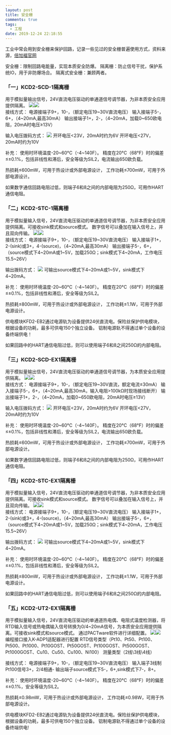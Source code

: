```yaml
---
layout: post
title: 安全栅
comments: true
tags:
  - 工程
date: 2019-12-24 22:18:55
---
```

工业中常会用到安全栅来保护回路，记录一些见过的安全栅普遍使用方式，资料来源，[倍加福官网](https://www.pepperl-fuchs.com/china/zh/index.htm)
<!--more-->
安全栅：限制回路电能量，实现本质安全防爆。
隔离栅：防止信号干扰，保护系统IO，用于非防爆场合。
隔离式安全栅：兼顾两者。

### 「一」KCD2-SCD-1隔离栅
用于模拟量输出信号，24V直流电压驱动的单通道信号调节器，为非本质安全应用提供隔离。
![](\assets\images/191224_1.jpg)![](\assets\images/191224_2.jpg)  
接线方式：
电源接端子9+，10-，（额定电压19~30V直流电压）
输入接端子5-，6+，（4~20mA,最高30mA）
输出接端子1+，2-，（4~20mA，加载0~650欧电阻，20mA时电压≥13V）

输入电压拨码方式：
![](\assets\images/191224_3.jpg)
开环电压<23V，20mA时约为6V
开环电压<27V，20mA时约为10V

补充：
使用时环境温度-20~60°C（-4~140F）。
精度在20°C（68°F）时的偏差≤±0.1%，包括非线性和滞后，安全等级为SIL2，电流输出650欧负载。

热损耗≤600mW，可用于热设计或外部电源设计，
工作功耗≤700mW，可用于外部电源设计。

如果数字通信回路电阻过低，则端子6和8之间的内部电阻为250Ω，可用作HART通信电阻。

### 「二」KCD2-STC-1隔离栅
用于模拟量输入信号，24V直流电压驱动的单通道信号调节器，为非本质安全应用提供隔离。可接收sink模式和source模式。
数字信号可以叠加在输入信号上，并且双向传输。
![](\assets\images/191224_4.jpg)![](\assets\images/191224_5.jpg)  
接线方式：
电源接端子9+，10-，（额定电压19~30V直流电压）
输入接端子1+，2-(sink)或3+，4-(source)，（4~20mA,最高30mA）
输出接端子5-，6+，（source模式下4~20mA或1~5V，加载250Ω；sink模式下4~20mA，工作电压15.5~26V）

输出拨码方式：
![](\assets\images/191224_6.jpg)
可输出source模式下4~20mA或1~5V，sink模式下4~20mA。

补充：
使用时环境温度-20~60°C（-4~140F）。
精度在20°C（68°F）时的偏差≤±0.1%，包括非线性和滞后，安全等级为SIL2。

热损耗≤800mW，可用于热设计或外部电源设计，
工作功耗≤1.1W，可用于外部电源设计。

供电模块KFD2-EB2通过电源轨为设备提供24伏直流电。保险丝保护供电模块，根据设备的功耗，最多可供电150个独立设备。
铝制电源轨不得通过单个设备的设备终端供电！

如果回路中的HART通信电阻过低，则可以使用端子6和8之间250Ω的内部电阻。

### 「三」KCD2-SCD-EX1隔离栅
用于模拟量输出信号，24V直流电压驱动的单通道信号调节器，为本质安全应用提供隔离。
![](\assets\images/191224_7.jpg)![](\assets\images/191224_8.jpg)  
接线方式：
电源接端子9+，10-，（额定电压19~30V直流，额定电流≤30mA）
输入接端子5-，6+，（4~20mA,最高30mA，输入电阻>100kΩ时现场接线断开）
输出接端子1+，2-，（4~20mA，加载0~650欧电阻，20mA时电压≥13V）

输入电压拨码方式：
![](\assets\images/191224_9.jpg)
开环电压<23V，20mA时约为6V
开环电压<27V，20mA时约为10V

补充：
使用时环境温度-20~60°C（-4~140F）。
精度在20°C（68°F）时的偏差≤±0.1%，包括非线性和滞后，安全等级为SIL2，电流输出650欧负载。

热损耗≤600mW，可用于热设计或外部电源设计，
工作功耗≤700mW，可用于外部电源设计。

如果数字通信回路电阻过低，则端子6和8之间的内部电阻为250Ω，可用作HART通信电阻。

### 「四」KCD2-STC-EX1隔离栅
用于模拟量输入信号，24V直流电压驱动的单通道信号调节器，为非本质安全应用提供隔离。可接收sink模式和source模式。
数字信号可以叠加在输入信号上，并且双向传输。
![](\assets\images/191224_10.jpg)![](\assets\images/191224_11.jpg)  
接线方式：
电源接端子9+，10-，（额定电压19~30V直流电压）
输入接端子1+，2-(sink)或3+，4-(source)，（4~20mA,最高30mA）
输出接端子5-，6+，（source模式下4~20mA或1~5V，加载250Ω；sink模式下4~20mA，工作电压15.5~26V）

输出拨码方式：
![](\assets\images/191224_12.jpg)
可输出source模式下4~20mA或1~5V，sink模式下4~20mA。

补充：
使用时环境温度-20~60°C（-4~140F）。
精度在20°C（68°F）时的偏差≤±0.1%，包括非线性和滞后，安全等级为SIL2。

热损耗≤800mW，可用于热设计或外部电源设计，
工作功耗≤1.1W，可用于外部电源设计。

如果回路中的HART通信电阻过低，则可以使用端子6和8之间250Ω的内部电阻。

### 「五」KCD2-UT2-EX1隔离栅
用于模拟量输入信号，24V直流电压驱动的单通道热电偶、电阻式温度检测器，将RTD输入信号或热电偶输入信号转换为0/4~20mA信号，为本质安全应用提供隔离。可接收sink模式和source模式。
通过PACTware软件进行详细配置。
![](\assets\images/191224_13.jpg)![](\assets\images/191224_14.jpg)  
编程接口接入K-ADP1适配器进行配置
RTD信号类型（Pt10、Pt50、Pt100、Pt500、Pt1000、Pt10GOST、Pt50GOST、Pt100GOST、Pt500GOST、Pt1000GOST、Cu10、Cu50、Cu100、Ni100）
测量类型（2线\3线\4线）

接线方式：
电源接端子9+，10-，（额定电压19~30V直流电压）
输入端子3线制Pt100信号3+，2/4相通-
输出端子source模式下5-，6+,sink模式下7-，8+。

补充：
使用时环境温度-20~60°C（-4~140F）。
精度在20°C（68°F）时的偏差≤±0.1%，安全等级为SIL2。

热损耗≤0.98mW，可用于热设计或外部电源设计，
工作功耗≤0.98W，可用于外部电源设计。

供电模块KFD2-EB2通过电源轨为设备提供24伏直流电。保险丝保护供电模块，根据设备的功耗，最多可供电150个独立设备。
铝制电源轨不得通过单个设备的设备终端供电!